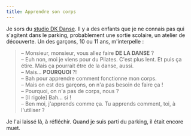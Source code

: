 ```yaml
---
title: Apprendre son corps
---
```


Je sors du [studio DK Danse](https://dkdanse.fr/). Il y a des enfants que je ne connais pas qui s'agitent dans le parking, probablement une sortie scolaire, un atelier de découverte. Un des garçons, 10 ou 11 ans, m'interpelle :

> – Monsieur, monsieur, vous allez faire **DE LA DANSE** ?  
> – Euh non, moi je viens pour du Pilates. C'est plus lent. Et puis ça étire. Mais ça pourrait être de la danse, aussi.  
> – Mais… **POURQUOI** ?!  
> – Bah pour apprendre comment fonctionne mon corps.  
> – Mais on est des garçons, on n'a pas besoin de faire ça !  
> – Pourquoi, on n'a pas de corps, nous ?  
> – [Il rigole] Bah… si !  
> – Ben moi, j'apprends comme ça. Tu apprends comment, toi, à l'utiliser ?

Je l'ai laissé là, à réfléchir. Quand je suis parti du parking, il était encore muet.